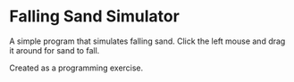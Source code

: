 # Falling Sand Simulator

A simple program that simulates falling sand. Click the left mouse and drag it around for sand to fall.

Created as a programming exercise.
